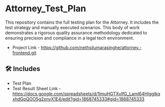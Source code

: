 # Attorney_Test_Plan
This repository contains the full testing plan for the Attorney. It includes the test strategy and manually executed scenarios. This body of work demonstrates a rigorous quality assurance methodology dedicated to ensuring precision and compliance in a legal tech environment.

- Project Link - https://github.com/nethsilumarasinghe/attorney.-frontend.git

## 🛠️ Includes 

- Test Plan
- Test Result Sheet Link - https://docs.google.com/spreadsheets/d/1lmuHGTXvlfG_Laml64HIgglkqxhdGpQOO5g2xnyX1E4/edit?gid=1868745333#gid=1868745333



